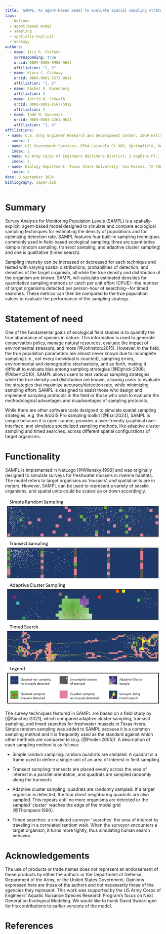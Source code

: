 ```yaml
---
title: 'SAMPL: An agent-based model to evaluate spatial sampling strategies'
tags:
  - NetLogo
  - agent-based model
  - sampling
  - spatially-explicit
  - ecology
authors:
  - name: Iris R. Foxfoot
    corresponding: true
    orcid: 0009-0005-8950-9632
    affiliation: "1, 2"
  - name: Kiara C. Cushway
    orcid: 0009-0001-5573-8614
    affiliation: "1, 2" 
  - name: Rachel R. Rosenberg
    affiliation: 3
  - name: Astrid N. Schwalb
    orcid: 0000-0001-8567-5012
    affiliation: 4
  - name: Todd M. Swannack
    orcid: 0000-0003-4261-9621
    affiliation: "1, 4"
affiliations:
 - name: U.S. Army Engineer Research and Development Center, 3909 Halls Ferry Road, Vicksburg, MS 39180, USA.
   index: 1
 - name: UIC Government Services, 6564 Loisdale Ct 900, Springfield, VA 22150, USA 
   index: 2
 - name: US Army Corps of Engineers Baltimore District, 2 Hopkins Pl., Baltimore, Maryland, 21201
   index: 3
 - name: Biology Department, Texas State University, San Marcos, TX 78666, USA
   index: 4
date: 9 September 2024
bibliography: paper.bib
---
```


# Summary

Survey Analysis for Monitoring Population Levels (SAMPL) is a spatially-explicit, agent-based model designed to simulate and compare ecological sampling techniques for estimating the density of populations and for optimizing detection rate. SAMPL features four built-in sampling techniques commonly used in field-based ecological sampling; three are quantitative (simple random sampling, transect sampling, and adaptive cluster sampling) and one is qualitative (timed search).  

Sampling intensity can be increased or decreased for each technique and tested with varying spatial distributions, probabilities of detection, and densities of the target organism, all while the true density and distribution of the organism are known. SAMPL will calculate estimated densities for quantitative sampling methods or catch per unit effort (CPUE)--the number of target organisms detected per person-hour of searching--for timed searches. These metrics can then be compared to the true population values to evaluate the performance of the sampling strategy. 

# Statement of need

One of the fundamental goals of ecological field studies is to quantify the true abundance of species in nature. This information is used to generate conservation policy, manage natural resources, evaluate the impact of environmental stressors, and more [@Johnston:2015]. However, in the field, the true population parameters are almost never known due to incomplete sampling (i.e., not every individual is counted), sampling errors, environmental and demographic stochasticity, and so forth, making it difficult to evaluate bias among sampling strategies [@Elphick:2008; @Albert:2010]. SAMPL allows users to test various sampling strategies while the true density and distribution are known, allowing users to evaluate the strategies that maximize accuracy/detection rate, while minimizing sampling effort. SAMPL is designed to assist those who design and implement sampling protocols in the field or those who wish to evaluate the methodological advantages and disadvantages of sampling protocols. 

While there are other software tools designed to simulate spatial sampling strategies, e.g. the ArcGIS Pro sampling toolkit [@Esri:2024], SAMPL is unique because it is open-source, provides a user-friendly graphical user-interface, and simulates specialized sampling methods, like adaptive cluster sampling and timed searches, across different spatial configurations of target organisms.  

# Functionality

SAMPL is implemented in NetLogo [@Wilensky:1999] and was originally designed to simulate surveys for freshwater mussels in riverine habitats. The model refers to target organisms as ‘mussels’, and spatial units are in meters. However, SAMPL can be used to represent a variety of sessile organisms, and spatial units could be scaled up or down accordingly.

![Figure 1: Four spatial sampling methods, as seen in the SAMPL model interface.\label{fig:example}](JOSS_figure.png)

The survey techniques featured in SAMPL are based on a field study by [@Sanchez:2021], which compared adaptive cluster sampling, transect sampling, and timed searches for freshwater mussels in Texas rivers. Simple random sampling was added to SAMPL because it is a common sampling method and it is frequently used as the standard against which other methods are compared to (e.g. [@Pooler:2005]). A description of each sampling method is as follows: 

- Simple random sampling: random quadrats are sampled. A quadrat is a frame used to define a single unit of an area of interest in field sampling. 

- Transect sampling: transects are placed evenly across the area of interest in a parallel orientation, and quadrats are sampled randomly along the transects. 

- Adaptive cluster sampling: quadrats are randomly sampled. If a target organism is detected, the four direct neighboring quadrats are also sampled. This repeats until no more organisms are detected or the sampled 'cluster' reaches the edge of the model grid [@Thompson:1990]. 

- Timed searches: a simulated surveyor 'searches' the area of interest by traveling in a correlated random walk. When the surveyor encounters a target organism, it turns more tightly, thus simulating human search behavior. 

# Acknowledgements

The use of products or trade names does not represent an endorsement of these products by either the authors or the Department of Defense, Department of the Army, or the United States Government. Opinions expressed here are those of the authors and not necessarily those of the agencies they represent. This work was supported by the US Army Corps of Engineers’ Aquatic Nuisance Species Research Program’s focus on Next Generation Ecological Modeling. We would like to thank David Swearingen for his contributions to earlier versions of the model.

# References